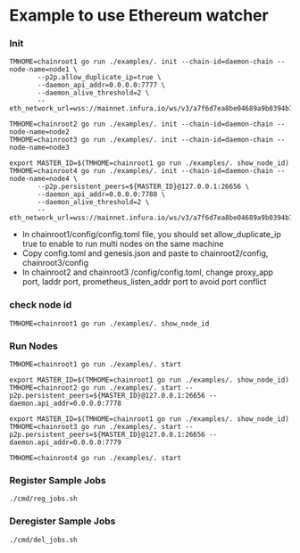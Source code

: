 # Example to use Ethereum watcher


### Init
```
TMHOME=chainroot1 go run ./examples/. init --chain-id=daemon-chain --node-name=node1 \
       --p2p.allow_duplicate_ip=true \
       --daemon_api_addr=0.0.0.0:7777 \
       --daemon_alive_threshold=2 \
       --eth_network_url=wss://mainnet.infura.io/ws/v3/a7f6d7ea8be04689a9b0394b7378451b

TMHOME=chainroot2 go run ./examples/. init --chain-id=daemon-chain --node-name=node2
TMHOME=chainroot3 go run ./examples/. init --chain-id=daemon-chain --node-name=node3

export MASTER_ID=$(TMHOME=chainroot1 go run ./examples/. show_node_id)
TMHOME=chainroot4 go run ./examples/. init --chain-id=daemon-chain --node-name=node4 \
       --p2p.persistent_peers=${MASTER_ID}@127.0.0.1:26656 \
       --daemon_api_addr=0.0.0.0:7780 \
       --daemon_alive_threshold=2 \
       --eth_network_url=wss://mainnet.infura.io/ws/v3/a7f6d7ea8be04689a9b0394b7378451b

```
* In chainroot1/config/config.toml file, you should set allow_duplicate_ip true to enable to run multi nodes on the same machine
* Copy config.toml and genesis.json and paste to chainroot2/config, chainroot3/config
* In chainroot2 and chainroot3 /config/config.toml, change proxy_app port, laddr port, prometheus_listen_addr port to avoid port conflict

### check node id
```
TMHOME=chainroot1 go run ./examples/. show_node_id
```

### Run Nodes
``` 
TMHOME=chainroot1 go run ./examples/. start 

export MASTER_ID=$(TMHOME=chainroot1 go run ./examples/. show_node_id)
TMHOME=chainroot2 go run ./examples/. start --p2p.persistent_peers=${MASTER_ID}@127.0.0.1:26656 --daemon.api_addr=0.0.0.0:7778

export MASTER_ID=$(TMHOME=chainroot1 go run ./examples/. show_node_id)
TMHOME=chainroot3 go run ./examples/. start --p2p.persistent_peers=${MASTER_ID}@127.0.0.1:26656 --daemon.api_addr=0.0.0.0:7779

TMHOME=chainroot4 go run ./examples/. start
```

### Register Sample Jobs
``` 
./cmd/reg_jobs.sh 
```
### Deregister Sample Jobs
``` 
./cmd/del_jobs.sh 
```

